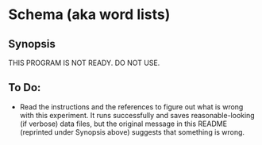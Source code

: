 # Schema (aka word lists)

## Synopsis
THIS PROGRAM IS NOT READY. DO NOT USE.

## To Do:
- Read the instructions and the references to figure out what is wrong with this
experiment. It runs successfully and saves reasonable-looking (if verbose) data
files, but the original message in this README (reprinted under Synopsis above) 
suggests that something is wrong.
